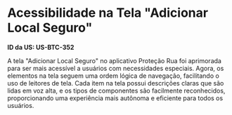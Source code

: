 # Acessibilidade na Tela "Adicionar Local Seguro"

**ID da US: US-BTC-352**

A tela "Adicionar Local Seguro" no aplicativo Proteção Rua foi aprimorada para ser mais acessível a usuários com necessidades especiais. Agora, os elementos na tela seguem uma ordem lógica de navegação, facilitando o uso de leitores de tela. Cada item na tela possui descrições claras que são lidas em voz alta, e os tipos de componentes são facilmente reconhecidos, proporcionando uma experiência mais autônoma e eficiente para todos os usuários.
